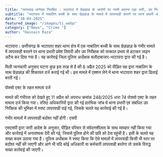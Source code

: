 ```yaml
---
title: "लापरवाह थानेदार निलंबित : भाटापारा में छेड़छाड के आरोपी पर नरमी बरतना पड़ा भारी, उप निरीक्षक भी किया गया लाइन हाजिर "
subtitle: "भाटापारा में नाबालिग बच्ची के साथ छेड़छाड़ के मामले में लापरवाही बरतने पर थाना प्रभारी और उप निरीक्षक को निलंबित कर दिया गया है। जांच में थाना प्रभारी और उप निरीक्षक की भूमिका में लापरवाही पाई गई।"
date: "20-04-2025"
featured_image: "/images/ti.webp"
category: ["News", "Crime "]
author: "Hasnain Raza"
---
```


भाटापारा। छत्तीसगढ़ के भाटापारा शहर थाना क्षेत्र में एक नाबालिग बच्ची के साथ छेड़छाड़ के गंभीर मामले में लापरवाही बरतने पर थाना प्रभारी प्रवेश तिवारी और उप निरीक्षक को तत्काल प्रभाव से हटाकर लाइन अटैच कर दिया गया है। यह कार्रवाई जिला पुलिस अधीक्षक बलौदाबाजार-भाटापारा द्वारा की गई है।

मिली जानकारी अनुसार घटना कुछ इस तरह से है की 8 अप्रैल 2025 को पीड़ित पक्ष द्वारा नाबालिग के साथ छेड़छाड़ की शिकायत दर्ज कराई गई थी। इस मामले में एक्शन लेने में थाना भाटापारा शहर द्वारा ढिलाई बरती गई। 

पोक्सो एक्ट के तहत मामला दर्ज

मामले की गंभीरता को देखते हुए 11 अप्रैल को अपराध क्रमांक 248/2025 धारा 74 पोक्सो एक्ट के तहत मामला दर्ज किया गया। वरिष्ठ अधिकारियों द्वारा की गई प्रारंभिक जांच में थाना प्रभारी एवं संबंधित उप निरीक्षक की भूमिका में स्पष्ट लापरवाही पाई गई, जिसके चलते यह कार्रवाई की गई है।

गंभीर मामलों में लापरवाही बर्दाश्त नहीं होगी : एसपी

एसएसपी द्वारा जारी आदेश के अनुसार, पीड़ित परिवार से संवेदनशीलता के साथ व्यवहार नहीं किया गया और कार्रवाई में अनावश्यक देरी की गई, जिससे पुलिस होने की छवि को ठेस पहुंची है। इसी के चलते यह सख्त कदम उठाया गया है। पुलिस अधीक्षक ने स्पष्ट किया कि ऐसे मामलों में लापरवाही किसी भी स्तर पर बर्दाश्त नहीं की जाएगी और आगे भी यदि कोई अधिकारी या कर्मचारी लापरवाही बरतेगा तो उसके विरुद्ध सख्त कार्रवाई की जाएगी।

